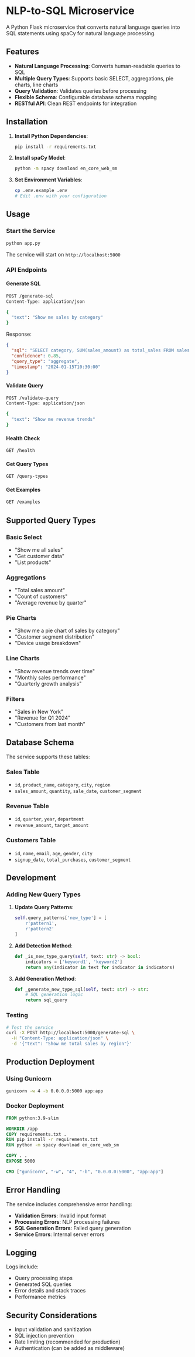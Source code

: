 # NLP-to-SQL Microservice

A Python Flask microservice that converts natural language queries into SQL statements using spaCy for natural language processing.

## Features

- **Natural Language Processing**: Converts human-readable queries to SQL
- **Multiple Query Types**: Supports basic SELECT, aggregations, pie charts, line charts
- **Query Validation**: Validates queries before processing
- **Flexible Schema**: Configurable database schema mapping
- **RESTful API**: Clean REST endpoints for integration

## Installation

1. **Install Python Dependencies**:
   ```bash
   pip install -r requirements.txt
   ```

2. **Install spaCy Model**:
   ```bash
   python -m spacy download en_core_web_sm
   ```

3. **Set Environment Variables**:
   ```bash
   cp .env.example .env
   # Edit .env with your configuration
   ```

## Usage

### Start the Service

```bash
python app.py
```

The service will start on `http://localhost:5000`

### API Endpoints

#### Generate SQL
```bash
POST /generate-sql
Content-Type: application/json

{
  "text": "Show me sales by category"
}
```

Response:
```json
{
  "sql": "SELECT category, SUM(sales_amount) as total_sales FROM sales GROUP BY category ORDER BY total_sales DESC",
  "confidence": 0.85,
  "query_type": "aggregate",
  "timestamp": "2024-01-15T10:30:00"
}
```

#### Validate Query
```bash
POST /validate-query
Content-Type: application/json

{
  "text": "Show me revenue trends"
}
```

#### Health Check
```bash
GET /health
```

#### Get Query Types
```bash
GET /query-types
```

#### Get Examples
```bash
GET /examples
```

## Supported Query Types

### Basic Select
- "Show me all sales"
- "Get customer data"
- "List products"

### Aggregations
- "Total sales amount"
- "Count of customers"
- "Average revenue by quarter"

### Pie Charts
- "Show me a pie chart of sales by category"
- "Customer segment distribution"
- "Device usage breakdown"

### Line Charts
- "Show revenue trends over time"
- "Monthly sales performance"
- "Quarterly growth analysis"

### Filters
- "Sales in New York"
- "Revenue for Q1 2024"
- "Customers from last month"

## Database Schema

The service supports these tables:

### Sales Table
- `id`, `product_name`, `category`, `city`, `region`
- `sales_amount`, `quantity`, `sale_date`, `customer_segment`

### Revenue Table
- `id`, `quarter`, `year`, `department`
- `revenue_amount`, `target_amount`

### Customers Table
- `id`, `name`, `email`, `age`, `gender`, `city`
- `signup_date`, `total_purchases`, `customer_segment`

## Development

### Adding New Query Types

1. **Update Query Patterns**:
   ```python
   self.query_patterns['new_type'] = [
       r'pattern1',
       r'pattern2'
   ]
   ```

2. **Add Detection Method**:
   ```python
   def _is_new_type_query(self, text: str) -> bool:
       indicators = ['keyword1', 'keyword2']
       return any(indicator in text for indicator in indicators)
   ```

3. **Add Generation Method**:
   ```python
   def _generate_new_type_sql(self, text: str) -> str:
       # SQL generation logic
       return sql_query
   ```

### Testing

```bash
# Test the service
curl -X POST http://localhost:5000/generate-sql \
  -H "Content-Type: application/json" \
  -d '{"text": "Show me total sales by region"}'
```

## Production Deployment

### Using Gunicorn

```bash
gunicorn -w 4 -b 0.0.0.0:5000 app:app
```

### Docker Deployment

```dockerfile
FROM python:3.9-slim

WORKDIR /app
COPY requirements.txt .
RUN pip install -r requirements.txt
RUN python -m spacy download en_core_web_sm

COPY . .
EXPOSE 5000

CMD ["gunicorn", "-w", "4", "-b", "0.0.0.0:5000", "app:app"]
```

## Error Handling

The service includes comprehensive error handling:

- **Validation Errors**: Invalid input format
- **Processing Errors**: NLP processing failures
- **SQL Generation Errors**: Failed query generation
- **Service Errors**: Internal server errors

## Logging

Logs include:
- Query processing steps
- Generated SQL queries
- Error details and stack traces
- Performance metrics

## Security Considerations

- Input validation and sanitization
- SQL injection prevention
- Rate limiting (recommended for production)
- Authentication (can be added as middleware)